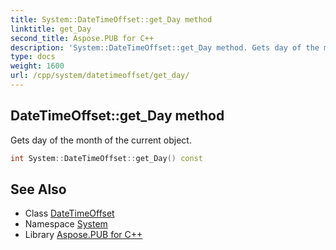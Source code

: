 ```yaml
---
title: System::DateTimeOffset::get_Day method
linktitle: get_Day
second_title: Aspose.PUB for C++
description: 'System::DateTimeOffset::get_Day method. Gets day of the month of the current object in C++.'
type: docs
weight: 1600
url: /cpp/system/datetimeoffset/get_day/
---
```

## DateTimeOffset::get_Day method


Gets day of the month of the current object.

```cpp
int System::DateTimeOffset::get_Day() const
```

## See Also

* Class [DateTimeOffset](../)
* Namespace [System](../../)
* Library [Aspose.PUB for C++](../../../)
